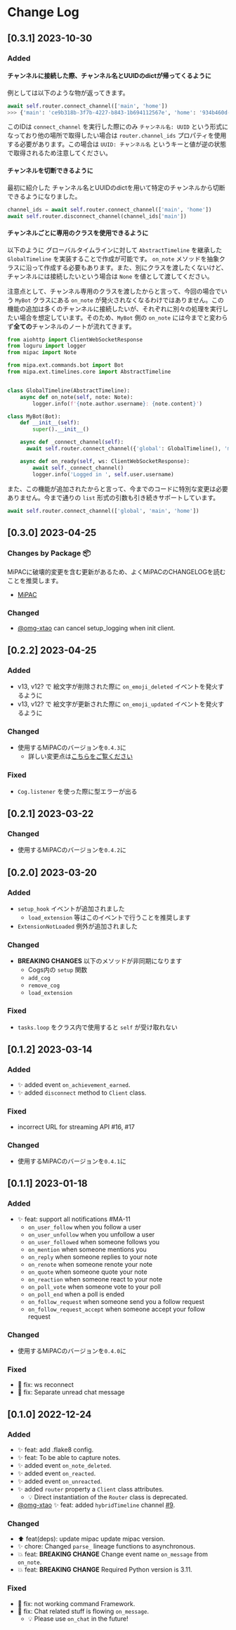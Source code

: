 # Change Log


<!-- ## [Unreleased] -->

## [0.3.1] 2023-10-30

### Added

#### チャンネルに接続した際、チャンネル名とUUIDのdictが帰ってくるように

例としては以下のような物が返ってきます。

```python
await self.router.connect_channel(['main', 'home'])
>>> {'main': 'ce9b318b-3f7b-4227-b843-1b694112567e', 'home': '934b460d-50c5-463e-b975-9db7bf6ba42d'}
```

このIDは `connect_channel` を実行した際にのみ `チャンネル名: UUID` という形式になっており他の場所で取得したい場合は `router.channel_ids` プロパティを使用する必要があります。この場合は `UUID: チャンネル名` というキーと値が逆の状態で取得されるため注意してください。

#### チャンネルを切断できるように

最初に紹介した チャンネル名とUUIDのdictを用いて特定のチャンネルから切断できるようになりました。

```python
channel_ids = await self.router.connect_channel(['main', 'home'])
await self.router.disconnect_channel(channel_ids['main'])
```

#### チャンネルごとに専用のクラスを使用できるように

以下のように グローバルタイムラインに対して `AbstractTimeline` を継承した `GlobalTimeline` を実装することで作成が可能です。 `on_note` メソッドを抽象クラスに沿って作成する必要もあります。また、別にクラスを渡したくないけど、チャンネルには接続したいという場合は `None` を値として渡してください。

注意点として、チャンネル専用のクラスを渡したからと言って、今回の場合でいう `MyBot` クラスにある `on_note` が発火されなくなるわけではありません。この機能の追加は多くのチャンネルに接続したいが、それぞれに別々の処理を実行したい場合を想定しています。そのため、`MyBot` 側の `on_note` には今までと変わらず**全ての**チャンネルのノートが流れてきます。

```python
from aiohttp import ClientWebSocketResponse
from loguru import logger
from mipac import Note

from mipa.ext.commands.bot import Bot
from mipa.ext.timelines.core import AbstractTimeline


class GlobalTimeline(AbstractTimeline):
    async def on_note(self, note: Note):
        logger.info(f'{note.author.username}: {note.content}')

class MyBot(Bot):
    def __init__(self):
        super().__init__()

    async def _connect_channel(self):
      await self.router.connect_channel({'global': GlobalTimeline(), 'main': None, 'home': None})

    async def on_ready(self, ws: ClientWebSocketResponse):
        await self._connect_channel()
        logger.info('Logged in ', self.user.username)
```

また、この機能が追加されたからと言って、今までのコードに特別な変更は必要ありません。今まで通りの `list` 形式の引数も引き続きサポートしています。

```python
await self.router.connect_channel(['global', 'main', 'home'])
```


## [0.3.0] 2023-04-25 

### Changes by Package 📦

MiPACに破壊的変更を含む更新があるため、よくMiPACのCHANGELOGを読むことを推奨します。

- [MiPAC](https://github.com/yupix/MiPAC/releases)

### Changed

- [@omg-xtao](https://github.com/omg-xtao) can cancel setup_logging when init client.

## [0.2.2] 2023-04-25

### Added

- v13, v12? で 絵文字が削除された際に `on_emoji_deleted` イベントを発火するように
- v13, v12? で 絵文字が更新された際に `on_emoji_updated` イベントを発火するように

### Changed

- 使用するMiPACのバージョンを`0.4.3`に
  - 詳しい変更点は[こちらをご覧ください](https://github.com/yupix/MiPAC/releases)

### Fixed

- `Cog.listener` を使った際に型エラーが出る

## [0.2.1] 2023-03-22

### Changed

- 使用するMiPACのバージョンを`0.4.2`に

## [0.2.0] 2023-03-20

### Added

- `setup_hook` イベントが追加されました
  - `load_extension` 等はこのイベントで行うことを推奨します
- `ExtensionNotLoaded` 例外が追加されました

### Changed

- **BREAKING CHANGES** 以下のメソッドが非同期になります
  - Cogs内の `setup` 関数
  - `add_cog`
  - `remove_cog`
  - `load_extension`

### Fixed

- `tasks.loop` をクラス内で使用すると `self` が受け取れない

## [0.1.2] 2023-03-14

### Added

- ✨ added event `on_achievement_earned`.
- ✨ added `disconnect` method to `Client` class.

### Fixed

- incorrect URL for streaming API #16, #17

### Changed

- 使用するMiPACのバージョンを`0.4.1`に

## [0.1.1] 2023-01-18

### Added

- ✨ feat: support all notifications #MA-11
  - `on_user_follow` when you follow a user
  - `on_user_unfollow` when you unfollow a user
  - `on_user_followed` when someone follows you
  - `on_mention` when someone mentions you
  - `on_reply` when someone replies to your note
  - `on_renote` when someone renote your note
  - `on_quote` when someone quote your note
  - `on_reaction` when someone react to your note
  - `on_poll_vote` when someone vote to your poll
  - `on_poll_end` when a poll is ended
  - `on_follow_request` when someone send you a follow request
  - `on_follow_request_accept` when someone accept your follow request

### Changed

- 使用するMiPACのバージョンを`0.4.0`に

### Fixed

- 🐛 fix: ws reconnect
- 🐛 fix: Separate unread chat message

## [0.1.0] 2022-12-24

### Added

- ✨ feat: add .flake8 config.
- ✨ feat: To be able to capture notes.
- ✨ added event `on_note_deleted`.
- ✨ added event `on_reacted`.
- ✨ added event `on_unreacted`.
- ✨ added `router` property a `Client` class attributes.
    - 💡 Direct instantiation of the `Router` class is deprecated.
- [@omg-xtao](https://github.com/omg-xtao) ✨ feat: added `hybridTimeline` channel [#9](https://github.com/yupix/MiPA/pull/9).


### Changed

- ⬆️ feat(deps): update mipac update mipac version.
- ✨ chore: Changed `parse_` lineage functions to asynchronous.
- 💥 feat: **BREAKING CHANGE** Change event name `on_message` from `on_note`.
- 💥 feat: **BREAKING CHANGE** Required Python version is 3.11.

### Fixed

- 🐛 fix: not working command Framework.
- 🐛 fix: Chat related stuff is flowing `on_message`.
    - 💡 Please use `on_chat` in the future!
